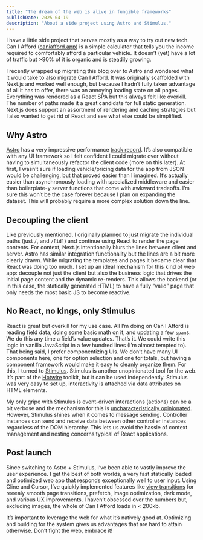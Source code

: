 ```yaml
---
title: "The dream of the web is alive in fungible frameworks"
publishDate: 2025-04-19
description: "About a side project using Astro and Stimulus."
---
```


I have a little side project that serves mostly as a way to try out new tech. Can I Afford ([caniafford.app](https://caniafford.app)) is a simple calculator that tells you the income required to comfortably afford a particular vehicle. It doesn’t (yet) have a lot of traffic but >90% of it is organic and is steadily growing.

I recently wrapped up migrating this blog over to Astro and wondered what it would take to also migrate Can I Afford. It was originally scaffolded with Next.js and worked well enough, but because I hadn’t fully taken advantage of all it has to offer, there was an annoying loading state on all pages. Everything was rendered as a React SPA but this always felt like overkill. The number of paths made it a great candidate for full static generation. Next.js does support an assortment of rendering and caching strategies but I also wanted to get rid of React and see what else could be simplified.

## Why Astro

[Astro](https://astro.build) has a very impressive performance [track record](https://lookerstudio.google.com/u/0/reporting/55bc8fad-44c2-4280-aa0b-5f3f0cd3d2be/page/M6ZPC?params=%7B%22df44%22:%22include%25EE%2580%25800%25EE%2580%2580IN%25EE%2580%2580WordPress%25EE%2580%2580Next.js%25EE%2580%2580Nuxt.js%25EE%2580%2580Gatsby%25EE%2580%2580Astro%25EE%2580%2580SvelteKit%25EE%2580%2580Remix%22%7D). It’s also compatible with any UI framework so I felt confident I could migrate over without having to simultaneously refactor the client code (more on this later). At first, I wasn’t sure if loading vehicle/pricing data for the app from JSON would be challenging, but that proved easier than I imagined. It’s actually easier than asynchronously loading with specialized middleware and easier than boilerplate-y server functions that come with awkward tradeoffs. I’m sure this won’t be the case forever because I plan on expanding the dataset. This will probably require a more complex solution down the line.

## Decoupling the client

Like previously mentioned, I originally planned to just migrate the individual paths (just `/`, and `/[id]`) and continue using React to render the page contents. For context, Next.js intentionally blurs the lines between client and server. Astro has similar integration functionality but the lines are a bit more clearly drawn. While migrating the templates and pages it became clear that React was doing too much. I set up an ideal mechanism for this kind of web app: decouple not just the client but also the business logic that drives the initial page content and the dynamic re-renders. This allows the backend (or in this case, the statically generated HTML) to have a fully “valid” page that only needs the most basic JS to become reactive.

## No React, no kings, only Stimulus

React is great but overkill for my use case. All I’m doing on Can I Afford is reading field data, doing some basic math on it, and updating a few `span`s. We do this any time a field’s value updates. That’s it. We could write this logic in vanilla JavaScript in a few hundred lines (I’m almost tempted to). That being said, I prefer componentizing UIs. We don’t have many UI components here, one for option selection and one for totals, but having a component framework would make it easy to cleanly organize them. For this, I turned to [Stimulus](https://stimulus.hotwired.dev). Stimulus is another unopinionated tool for the web. It’s part of the [Hotwire](https://hotwired.dev) toolkit, but it can be used independently. Stimulus was very easy to set up, interactivity is attached via data attributes on HTML elements.

My only gripe with Stimulus is event-driven interactions (actions) can be a bit verbose and the mechanism for this is [uncharacteristically opinionated](https://stimulus.hotwired.dev/reference/actions). However, Stimulus shines when it comes to message sending. Controller instances can send and receive data between other controller instances regardless of the DOM hierarchy. This lets us avoid the hassle of context management and nesting concerns typical of React applications.

## Post launch

Since switching to Astro + Stimulus, I’ve been able to vastly improve the user experience. I get the best of both worlds, a very fast statically loaded and optimized web app that responds exceptionally well to user input. Using Cline and Cursor, I’ve quickly implemented features like [view transitions](https://docs.astro.build/en/guides/view-transitions/) for reeealy smooth page transitions, prefetch, image optimization, dark mode, and various UX improvements. I haven’t obsessed over the numbers but, excluding images, the whole of Can I Afford loads in < 200kb.

It’s important to leverage the web for what it’s natively good at. Optimizing and building for the system gives us advantages that are hard to attain otherwise. Don’t fight the web, embrace it!
